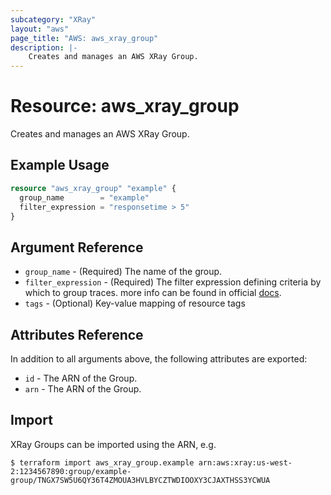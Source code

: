 ```yaml
---
subcategory: "XRay"
layout: "aws"
page_title: "AWS: aws_xray_group"
description: |-
    Creates and manages an AWS XRay Group.
---
```


# Resource: aws_xray_group

Creates and manages an AWS XRay Group.

## Example Usage

```terraform
resource "aws_xray_group" "example" {
  group_name        = "example"
  filter_expression = "responsetime > 5"
}
```

## Argument Reference

* `group_name` - (Required) The name of the group.
* `filter_expression` - (Required) The filter expression defining criteria by which to group traces. more info can be found in official [docs](https://docs.aws.amazon.com/xray/latest/devguide/xray-console-filters.html).
* `tags` - (Optional) Key-value mapping of resource tags

## Attributes Reference

In addition to all arguments above, the following attributes are exported:

* `id` - The ARN of the Group.
* `arn` - The ARN of the Group.

## Import

XRay Groups can be imported using the ARN, e.g.

```
$ terraform import aws_xray_group.example arn:aws:xray:us-west-2:1234567890:group/example-group/TNGX7SW5U6QY36T4ZMOUA3HVLBYCZTWDIOOXY3CJAXTHSS3YCWUA
```
